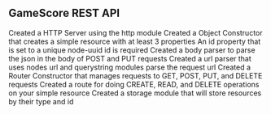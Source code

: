 ## GameScore REST API
Created a HTTP Server using the http module
Created a Object Constructor that creates a simple resource with at least 3 properties
An id property that is set to a unique node-uuid id is required
Created a body parser to parse the json in the body of POST and PUT requests
Created a url parser that uses nodes url and querystring modules parse the request url
Created a Router Constructor that manages requests to GET, POST, PUT, and DELETE requests
Created a route for doing CREATE, READ, and DELETE operations on your simple resource
Created a storage module that will store resources by their type and id
